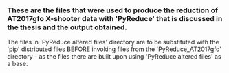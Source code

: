 ### These are the files that were used to produce the reduction of AT2017gfo X-shooter data with 'PyReduce' that is discussed in the thesis and the output obtained.

The files in 'PyReduce altered files' directory are to be substituted with the 'pip' distributed files BEFORE
invoking files from the 'PyReduce_AT2017gfo' directory - as the files there are built upon using 'PyReduce altered files'
as a base. 
